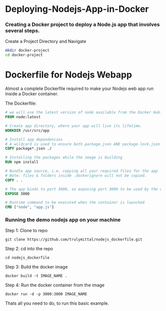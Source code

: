 # Deploying-Nodejs-App-in-Docker

### Creating a Docker project to deploy a Node.js app that involves several steps.



Create a Project Directory and Navigate
```bash
mkdir docker-project
cd docker-project
```











# Dockerfile for Nodejs Webapp

Almost a complete Dockerfile required to make your Nodejs web app run inside a Docker container.

The Dockerfile:

```dockerfile
# we will use the latest version of node available from the Docker Hub.
FROM node:latest

# Create app directory, where your app will live its lifetime.
WORKDIR /usr/src/app

# Install app dependencies
# A wildcard is used to ensure both package.json AND package-lock.json are copied
COPY package*.json ./

# Installing the packages while the image is building
RUN npm install

# Bundle app source, i.e. copying all your required files for the app
# Note: files & folders inside .dockerignore will not be copied.
COPY . .

# The app binds to port 3000, so exposing port 3000 to be used by the docker network
EXPOSE 3000

# Runtime command to be executed when the container is launched
CMD ["node", "app.js"]
```

### Running the demo nodejs app on your machine

Step 1: Clone to repo

```
git clone https://github.com/trulymittal/nodejs_dockerfile.git
```

Step 2: cd into the repo

```
cd nodejs_dockerfile
```

Step 3: Build the docker image

```
docker build -t IMAGE_NAME .
```

Step 4: Run the docker container from the image

```
docker run -d -p 3000:3000 IMAGE_NAME
```

Thats all you need to do, to run this basic example.


